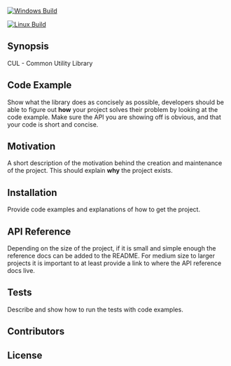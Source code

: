[![Windows Build](https://github.com/bartekordek/CUL/actions/workflows/cmake-windows.yml/badge.svg?branch=master)](https://github.com/bartekordek/CUL/actions/workflows/cmake-windows.yml)

[![Linux Build](https://github.com/bartekordek/CUL/actions/workflows/cmake.yml/badge.svg)](https://github.com/bartekordek/CUL/actions/workflows/cmake.yml)

## Synopsis

CUL - Common Utility Library

## Code Example

Show what the library does as concisely as possible, developers should be able to figure out **how** your project solves their problem by looking at the code example. Make sure the API you are showing off is obvious, and that your code is short and concise.

## Motivation

A short description of the motivation behind the creation and maintenance of the project. This should explain **why** the project exists.

## Installation

Provide code examples and explanations of how to get the project.

## API Reference

Depending on the size of the project, if it is small and simple enough the reference docs can be added to the README. For medium size to larger projects it is important to at least provide a link to where the API reference docs live.

## Tests

Describe and show how to run the tests with code examples.

## Contributors


## License
